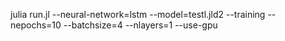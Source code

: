 julia run.jl --neural-network=lstm --model=testl.jld2 --training --nepochs=10 --batchsize=4 --nlayers=1 --use-gpu

